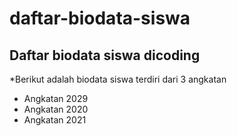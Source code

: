 # daftar-biodata-siswa
Daftar biodata siswa dicoding
--
*Berikut adalah biodata siswa terdiri dari 3 angkatan
- Angkatan 2029
- Angkatan 2020
- Angkatan 2021
